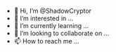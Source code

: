 - 👋 Hi, I’m @ShadowCryptor
- 👀 I’m interested in ...
- 🌱 I’m currently learning ...
- 💞️ I’m looking to collaborate on ...
- 📫 How to reach me ...

<!---
ShadowCryptor/ShadowCryptor is a ✨ special ✨ repository because its `README.md` (this file) appears on your GitHub profile.
You can click the Preview link to take a look at your changes.
--->
